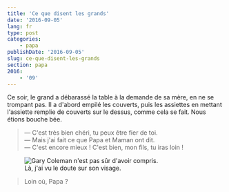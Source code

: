 ```yaml
---
title: 'Ce que disent les grands'
date: '2016-09-05'
lang: fr
type: post
categories:
    - papa
publishDate: '2016-09-05'
slug: ce-que-disent-les-grands
section: papa
2016:
    - '09'
---
```


Ce soir, le grand a débarassé la table à la demande de sa mère, en ne se trompant pas. Il a d'abord empilé les couverts, puis les assiettes en mettant l'assiette remplie de couverts sur le dessus, comme cela se fait. Nous étions bouche bée.

<!--more-->

> — C'est très bien chéri, tu peux être fier de toi.  
> — Mais j'ai fait ce que Papa et Maman ont dit.  
> — C'est encore mieux ! C'est bien, mon fils, tu iras loin !


<figure>
  <img src="{{<fileFolder>}}wtf.gif" alt="Gary Coleman n'est pas sûr d'avoir compris."/>
  <figcaption>Là, j'ai vu le doute sur son visage.</figcaption>
</figure>

> Loin où, Papa ?
